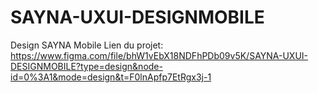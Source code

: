 # SAYNA-UXUI-DESIGNMOBILE
Design SAYNA Mobile
Lien du projet: https://www.figma.com/file/bhW1vEbX18NDFhPDb09v5K/SAYNA-UXUI-DESIGNMOBILE?type=design&node-id=0%3A1&mode=design&t=F0lnApfp7EtRgx3j-1
